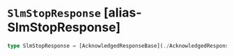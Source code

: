 # `SlmStopResponse` [alias-SlmStopResponse]
```typescript
type SlmStopResponse = [AcknowledgedResponseBase](./AcknowledgedResponseBase.md);
```
